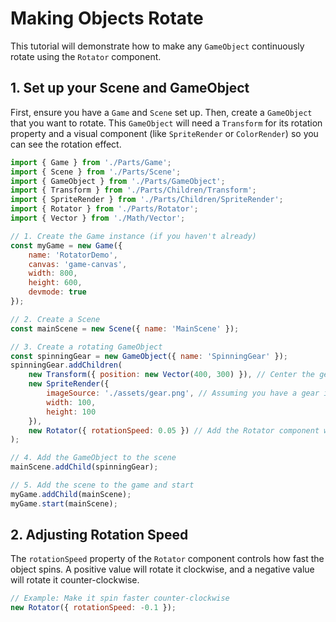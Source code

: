 # Making Objects Rotate

This tutorial will demonstrate how to make any `GameObject` continuously rotate using the `Rotator` component.

## 1. Set up your Scene and GameObject

First, ensure you have a `Game` and `Scene` set up. Then, create a `GameObject` that you want to rotate. This `GameObject` will need a `Transform` for its rotation property and a visual component (like `SpriteRender` or `ColorRender`) so you can see the rotation effect.

```javascript
import { Game } from './Parts/Game';
import { Scene } from './Parts/Scene';
import { GameObject } from './Parts/GameObject';
import { Transform } from './Parts/Children/Transform';
import { SpriteRender } from './Parts/Children/SpriteRender';
import { Rotator } from './Parts/Rotator';
import { Vector } from './Math/Vector';

// 1. Create the Game instance (if you haven't already)
const myGame = new Game({
    name: 'RotatorDemo',
    canvas: 'game-canvas',
    width: 800,
    height: 600,
    devmode: true
});

// 2. Create a Scene
const mainScene = new Scene({ name: 'MainScene' });

// 3. Create a rotating GameObject
const spinningGear = new GameObject({ name: 'SpinningGear' });
spinningGear.addChildren(
    new Transform({ position: new Vector(400, 300) }), // Center the gear
    new SpriteRender({
        imageSource: './assets/gear.png', // Assuming you have a gear image
        width: 100,
        height: 100
    }),
    new Rotator({ rotationSpeed: 0.05 }) // Add the Rotator component with a speed
);

// 4. Add the GameObject to the scene
mainScene.addChild(spinningGear);

// 5. Add the scene to the game and start
myGame.addChild(mainScene);
myGame.start(mainScene);
```

## 2. Adjusting Rotation Speed

The `rotationSpeed` property of the `Rotator` component controls how fast the object spins. A positive value will rotate it clockwise, and a negative value will rotate it counter-clockwise.

```javascript
// Example: Make it spin faster counter-clockwise
new Rotator({ rotationSpeed: -0.1 });
```